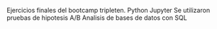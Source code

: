 Ejercicios finales del bootcamp tripleten.
Python
Jupyter
Se utilizaron pruebas de hipotesis A/B
Analisis de bases de datos con SQL
